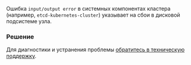 Ошибка `input/output error` в системных компонентах кластера (например, `etcd-kubernetes-cluster`) указывает на сбои в дисковой подсистеме узла.

### Решение

Для диагностики и устранения проблемы [обратитесь в техническую поддержку](/ru/contacts).
